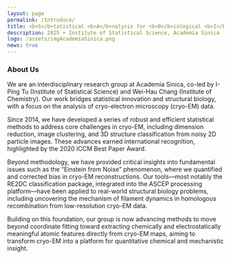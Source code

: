 ```yaml
---
layout: page
permalink: /Introduce/
title: <b>S</b>tatistical <b>A</b>nalysis for <b>B</b>iological <b>I</b>mage <b>D</b>ata
description: 2025 • Institute of Statistical Science, Academia Sinica
logo: /assets/imgAcademiaSinica.png
news: true
---
```


### About Us
We are an interdisciplinary research group at Academia Sinica, co-led by I-Ping Tu (Institute of Statistical Science) and Wei-Hau Chang (Institute of Chemistry). Our work bridges statistical innovation and structural biology, with a focus on the analysis of cryo-electron microscopy (cryo-EM) data.

Since 2014, we have developed a series of robust and efficient statistical methods to address core challenges in cryo-EM, including dimension reduction, image clustering, and 3D structure classification from noisy 2D particle images. These advances earned international recognition, highlighted by the 2020 ICCM Best Paper Award.

Beyond methodology, we have provided critical insights into fundamental issues such as the “Einstein from Noise” phenomenon, where we quantified and corrected bias in cryo-EM reconstructions. Our tools—most notably the RE2DC classification package, integrated into the ASCEP processing platform—have been applied to real-world structural biology problems, including uncovering the mechanism of filament dynamics in homologous recombination from low-resolution cryo-EM data.

Building on this foundation, our group is now advancing methods to move beyond coordinate fitting toward extracting chemically and electrostatically meaningful atomic features directly from cryo-EM maps, aiming to transform cryo-EM into a platform for quantitative chemical and mechanistic insight.